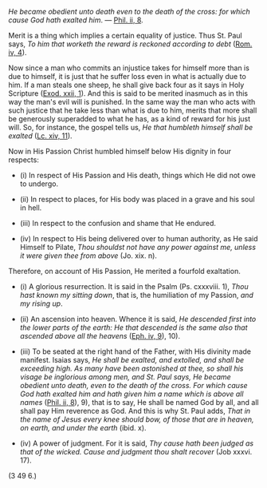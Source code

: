 
_He became obedient unto death even to the death of the cross: for which cause God hath exalted him_. — [Phil. ii, 8](https://vulgata.online/bible/Phil.ii?ed=DR2&vfn=DR2.Phil.ii.8:vs).

Merit is a thing which implies a certain equality of justice. Thus St. Paul says, _To him that worketh the reward is reckoned according to debt_ ([Rom. iv, 4](https://vulgata.online/bible/Rom.iv?ed=DR2&vfn=DR2.Rom.iv.4:vs)).

Now since a man who commits an injustice takes for himself more than is due to himself, it is just that he suffer loss even in what is actually due to him. If a man steals one sheep, he shall give back four as it says in Holy Scripture ([Exod. xxii, 1](https://vulgata.online/bible/Exod.xxii?ed=DR2&vfn=DR2.Exod.xxii.1:vs)). And this is said to be merited inasmuch as in this way the man's evil will is punished. In the same way the man who acts with such justice that he take less than what is due to him, merits that more shall be generously superadded to what he has, as a kind of reward for his just will. So, for instance, the gospel tells us, _He that humbleth himself shall be exalted_ ([Lc. xiv, 11](https://vulgata.online/bible/Lc.xiv?ed=DR2&vfn=DR2.Lc.xiv.11:vs)).

Now in His Passion Christ humbled himself below His dignity in four respects:

- (i) In respect of His Passion and His death, things which He did not owe to undergo.

- (ii) In respect to places, for His body was placed in a grave and his soul in hell.

- (iii) In respect to the confusion and shame that He endured.

- (iv) In respect to His being delivered over to human authority, as He said Himself to Pilate, _Thou shouldst not have any power against me, unless it were given thee from above_ (Jo. xix. n).

Therefore, on account of His Passion, He merited a fourfold exaltation.

- (i) A glorious resurrection. It is said in the Psalm (Ps. cxxxviii. 1), _Thou hast known my sitting down_, that is, the humiliation of my Passion, _and my rising up_.

- (ii) An ascension into heaven. Whence it is said, _He descended first into the lower parts of the earth: He that descended is the same also that ascended above all the heavens_ ([Eph. iv, 9](https://vulgata.online/bible/Eph.iv?ed=DR2&vfn=DR2.Eph.iv.9:vs)), 10).

- (iii) To be seated at the right hand of the Father, with His divinity made manifest. Isaias says, _He shall be exalted, and extolled, and shall be exceeding high. As many have been astonished at thee, so shall his visage be inglorious among men, and St. Paul says, He became obedient unto death, even to the death of the cross. For which cause God hath exalted him and hath given him a name which is above all names_ ([Phil. ii, 8](https://vulgata.online/bible/Phil.ii?ed=DR2&vfn=DR2.Phil.ii.8:vs)), 9), that is to say, He shall be named God by all, and all shall pay Him reverence as God. And this is why St. Paul adds, _That in the name of Jesus every knee should bow, of those that are in heaven, on earth, and under the earth_ (ibid. x).

- (iv) A power of judgment. For it is said, _Thy cause hath been judged as that of the wicked. Cause and judgment thou shalt recover_ (Job xxxvi. 17).

(3 49 6.)

